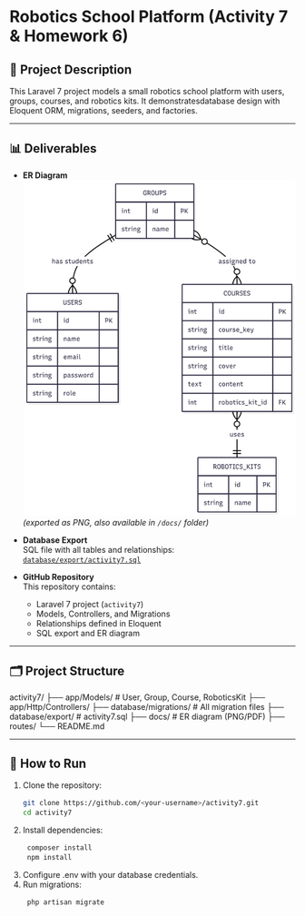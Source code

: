 # Robotics School Platform (Activity 7 & Homework 6)

## 📌 Project Description
This Laravel 7 project models a small robotics school platform with users, groups, courses, and robotics kits. It demonstratesdatabase design with Eloquent ORM, migrations, seeders, and factories.  

---

## 📊 Deliverables

- **ER Diagram**  
  ![ER Diagram](docs/ER_diagram.png)  
  *(exported as PNG, also available in `/docs/` folder)*

- **Database Export**  
  SQL file with all tables and relationships:  
  [`database/export/activity7.sql`](database/export/laravel.sql)

- **GitHub Repository**  
  This repository contains:
  - Laravel 7 project (`activity7`)
  - Models, Controllers, and Migrations
  - Relationships defined in Eloquent
  - SQL export and ER diagram

---

## 🗂️ Project Structure
activity7/ ├── app/Models/         # User, Group, Course, RoboticsKit ├── app/Http/Controllers/ ├── database/migrations/ # All migration files ├── database/export/     # activity7.sql ├── docs/                # ER diagram (PNG/PDF) ├── routes/ └── README.md


---

## 🚀 How to Run
1. Clone the repository:
   ```bash
   git clone https://github.com/<your-username>/activity7.git
   cd activity7
2. Install dependencies:
   ```bash
    composer install
    npm install
3. Configure .env with your database credentials.
4. Run migrations:
   ```bash
    php artisan migrate